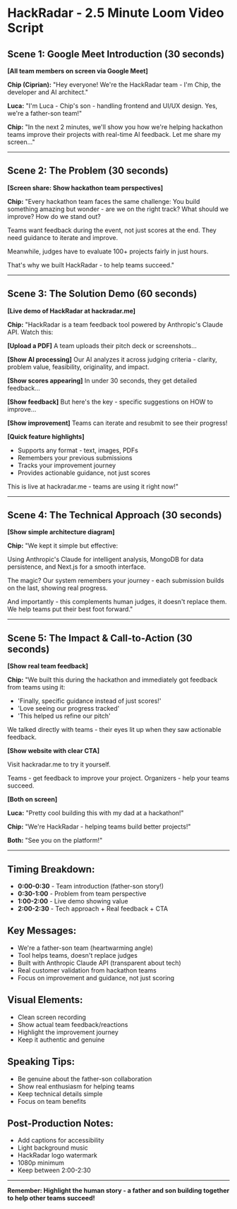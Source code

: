 # HackRadar - 2.5 Minute Loom Video Script

## Scene 1: Google Meet Introduction (30 seconds)
**[All team members on screen via Google Meet]**

**Chip (Ciprian):** "Hey everyone! We're the HackRadar team - I'm Chip, the developer and AI architect."

**Luca:** "I'm Luca - Chip's son - handling frontend and UI/UX design. Yes, we're a father-son team!"

**Chip:** "In the next 2 minutes, we'll show you how we're helping hackathon teams improve their projects with real-time AI feedback. Let me share my screen..."

---

## Scene 2: The Problem (30 seconds)
**[Screen share: Show hackathon team perspectives]**

**Chip:** "Every hackathon team faces the same challenge: You build something amazing but wonder - are we on the right track? What should we improve? How do we stand out?

Teams want feedback during the event, not just scores at the end. They need guidance to iterate and improve.

Meanwhile, judges have to evaluate 100+ projects fairly in just hours.

That's why we built HackRadar - to help teams succeed."

---

## Scene 3: The Solution Demo (60 seconds)
**[Live demo of HackRadar at hackradar.me]**

**Chip:** "HackRadar is a team feedback tool powered by Anthropic's Claude API. Watch this:

**[Upload a PDF]** A team uploads their pitch deck or screenshots...

**[Show AI processing]** Our AI analyzes it across judging criteria - clarity, problem value, feasibility, originality, and impact.

**[Show scores appearing]** In under 30 seconds, they get detailed feedback...

**[Show feedback]** But here's the key - specific suggestions on HOW to improve...

**[Show improvement]** Teams can iterate and resubmit to see their progress!

**[Quick feature highlights]**
- Supports any format - text, images, PDFs
- Remembers your previous submissions
- Tracks your improvement journey
- Provides actionable guidance, not just scores

This is live at hackradar.me - teams are using it right now!"

---

## Scene 4: The Technical Approach (30 seconds)
**[Show simple architecture diagram]**

**Chip:** "We kept it simple but effective:

Using Anthropic's Claude for intelligent analysis, MongoDB for data persistence, and Next.js for a smooth interface.

The magic? Our system remembers your journey - each submission builds on the last, showing real progress.

And importantly - this complements human judges, it doesn't replace them. We help teams put their best foot forward."

---

## Scene 5: The Impact & Call-to-Action (30 seconds)
**[Show real team feedback]**

**Chip:** "We built this during the hackathon and immediately got feedback from teams using it:

- 'Finally, specific guidance instead of just scores!'
- 'Love seeing our progress tracked'
- 'This helped us refine our pitch'

We talked directly with teams - their eyes lit up when they saw actionable feedback.

**[Show website with clear CTA]**

Visit hackradar.me to try it yourself.

Teams - get feedback to improve your project.
Organizers - help your teams succeed.

**[Both on screen]**

**Luca:** "Pretty cool building this with my dad at a hackathon!"

**Chip:** "We're HackRadar - helping teams build better projects!"

**Both:** "See you on the platform!"

---

## Timing Breakdown:
- **0:00-0:30** - Team introduction (father-son story!)
- **0:30-1:00** - Problem from team perspective
- **1:00-2:00** - Live demo showing value
- **2:00-2:30** - Tech approach + Real feedback + CTA

## Key Messages:
- We're a father-son team (heartwarming angle)
- Tool helps teams, doesn't replace judges
- Built with Anthropic Claude API (transparent about tech)
- Real customer validation from hackathon teams
- Focus on improvement and guidance, not just scoring

## Visual Elements:
- Clean screen recording
- Show actual team feedback/reactions
- Highlight the improvement journey
- Keep it authentic and genuine

## Speaking Tips:
- Be genuine about the father-son collaboration
- Show real enthusiasm for helping teams
- Keep technical details simple
- Focus on team benefits

## Post-Production Notes:
- Add captions for accessibility
- Light background music
- HackRadar logo watermark
- 1080p minimum
- Keep between 2:00-2:30

---

**Remember: Highlight the human story - a father and son building together to help other teams succeed!**